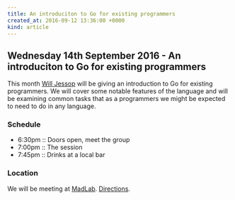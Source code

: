 ```yaml
---
title: An introduciton to Go for existing programmers
created_at: 2016-09-12 13:36:00 +0000
kind: article
---
```


## Wednesday 14th September 2016 - An introduciton to Go for existing programmers

This month [Will Jessop](http://willj.net/) will be giving an introduction to Go for existing programmers. We will cover some notable features of the language and will be examining common tasks that as a programmers we might be expected to need to do in any language.

### Schedule

* 6:30pm :: Doors open, meet the group
* 7:00pm :: The session
* 7:45pm :: Drinks at a local bar

### Location

We will be meeting at [MadLab](http://madlab.org.uk/). [Directions](http://madlab.org.uk/find-us/).

